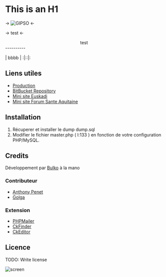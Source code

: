   This is an H1
  =============

-> ![GIPSO](http://gipso.org/images/logo-gipso.gif "GIPSO") <-

-> test <-

<center> test </center>
----------

 | bbbb | 
:|::|: 

## Liens utiles

* [Production](http://gipso.org/)
* [BitBucket Repository](https://bitbucket.org/bulko/gipso)
* [Mini site Euskadi](http://gipso.org/evenement/rencontres-aquitaine-euskadi/)
* [Mini site Forum Sante Aquitaine](http://gipso.org/evenement/forum-national-de-sante-aquitaine/)

## Installation

1. Récuperer et installer le dump dump.sql
2. Modifier le fichier master.php ( l:133 ) en fonction de votre configuration PHP/MySQL.

## Credits

Développement par [Bulko](bulko.net) à la mano

### Contributeur

* [Anthony Penet](https://bitbucket.org/apenet/)
* [Golga](https://bitbucket.org/Golga)

### Extension

* [PHPMailer](https://github.com/PHPMailer/PHPMailer)
* [CkFinder](http://ckeditor.com/)
* [CkEditor](http://ckeditor.com/support/faq/ckfinder)

## Licence

TODO: Write license

![screen](http://gipso.org/screenshot.png)
